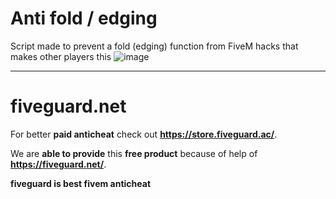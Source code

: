 # Anti fold / edging
Script made to prevent a fold (edging) function from FiveM hacks that makes other players this 
![image](https://github.com/CiastekbatakPro/Skript.gg-Anti-Fold/assets/73557171/fb2296a5-57e5-42af-bc14-dabc56570166)

---

# fiveguard.net
For better **paid anticheat** check out **https://store.fiveguard.ac/**.

We are **able to provide** this **free product** because of help of **https://fiveguard.net/**.

**fiveguard is best fivem anticheat**
